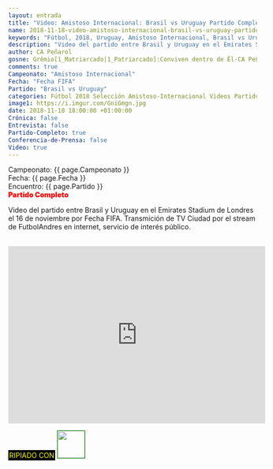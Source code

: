```yaml
---
layout: entrada
title: "Video: Amistoso Internacional: Brasil vs Uruguay Partido Completo"
name: 2018-11-18-video-amistoso-internacional-brasil-vs-uruguay-partido-completo.markdown
keywords: "Fútbol, 2018, Uruguay, Amistoso Internacional, Brasil vs Uruguay, Partido Completo, video, youtube"
description: "Video del partido entre Brasil y Uruguay en el Emirates Stadium de Londres el 16 de noviembre por Fecha FIFA. Transmición de TV Ciudad por el stream de FutbolAndres en internet, servicio de interés público."
author: CA Peñarol
gosne: Grêmio[1_Matriarcado|1_Patriarcado]:Conviven dentro de Êl-CA Peñarol
comments: true
Campeonato: "Amistoso Internacional"
Fecha: "Fecha FIFA"
Partido: "Brasil vs Uruguay"
categories: Fútbol 2018 Selección Amistoso-Internacional Videos Partidos-Completos
image1: https://i.imgur.com/GniGmgn.jpg
date: 2018-11-18 18:00:00 +01:00:00
Crónica: false
Entrevista: false
Partido-Completo: true
Conferencia-de-Prensa: false
Video: true
---
```


Campeonato: <span>{{ page.Campeonato }}</span><br>
Fecha: <span>{{ page.Fecha }}</span><br>
Encuentro: <span>{{ page.Partido }}</span><br>
<span style="color:red;font-weight:900">Partido Completo</span>

Video del partido entre Brasil y Uruguay en el Emirates Stadium de Londres el 16 de noviembre por Fecha FIFA. Transmición de TV Ciudad por el stream de FutbolAndres en internet, servicio de interés público.

<br>

<iframe width="521" height="360" src="https://www.youtube.com/embed/VGsNqKZ5lQM" frameborder="0" allow="accelerometer; autoplay; encrypted-media; gyroscope; picture-in-picture" allowfullscreen></iframe>

<br>

<span style="color:yellow;background:black;padding:2px;">RIPIADO CON</span> <a href="http://ffmpeg.org"><img src="{{ site.url }}/images/ffmpeg.png" width="55" style="border:1px solid green;"></a>
